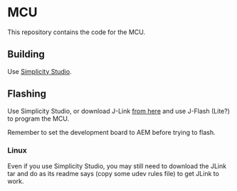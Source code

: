 # MCU

This repository contains the code for the MCU.

## Building

Use [Simplicity Studio](https://www.silabs.com/developers/simplicity-studio).

## Flashing

Use Simplicity Studio, or download J-Link [from here](https://www.segger.com/downloads/jlink/)
and use J-Flash (Lite?) to program the MCU.

Remember to set the development board to AEM before trying to flash.

### Linux
Even if you use Simplicity Studio, you may still need to download the JLink
tar and do as its readme says (copy some udev rules file) to get JLink to work.